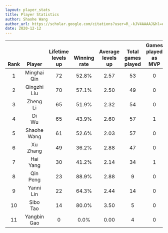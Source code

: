 ```yaml
---
layout: player_stats
title: Player Statistics
author: Shaohe Wang
author_url: https://scholar.google.com/citations?user=R_-kJV4AAAAJ&hl=en
date: 2020-12-12
---
```


<div class="table-wrapper" markdown="block">

| <br><br><br>Rank | <br><br><br>Player | <br> Lifetime <br> levels <br> up | <br><br> Winning <br> rate | <br> Average <br> levels <br> up | <br> Total <br> games <br> played | Games <br> played <br> as <br> MVP | Games <br> played <br> as <br> dealer | N_games <br> short <br> staffed <br> as dealer | Winning <br> rate <br> as <br> dealer |
|:---:|:---:|:---:|:---:|:---:|:---:|:---:|:---:|:---:|:---:|
| 1 | Minghai <br> Qin | 72 | 52.8% | 2.57 | 53 | 0 | 7 | 1 | 57.1% |
| 2 | Qingzhi <br> Liu | 70 | 57.1% | 2.50 | 49 | 0 | 8 | 2 | 62.5% |
| 3 | Zheng <br> Li | 65 | 51.9% | 2.32 | 54 | 0 | 9 | 0 | 44.4% |
| 4 | Di <br> Wu | 65 | 43.9% | 2.60 | 57 | 1 | 6 | 0 | 50.0% |
| 5 | Shaohe <br> Wang | 61 | 52.6% | 2.03 | 57 | 0 | 12 | 1 | 33.3% |
| 6 | Xu <br> Zhang | 49 | 36.2% | 2.88 | 47 | 0 | 6 | 0 | 16.7% |
| 7 | Hai <br> Yang | 30 | 41.2% | 2.14 | 34 | 1 | 5 | 1 | 20.0% |
| 8 | Qin <br> Peng | 23 | 88.9% | 2.88 | 9 | 0 | 2 | 0 | 100.0% |
| 9 | Yanni <br> Lin | 22 | 64.3% | 2.44 | 14 | 0 | 2 | 1 | 100.0% |
| 10 | Sibo <br> Tao | 14 | 80.0% | 3.50 | 5 | 0 | 0 | 0 | 0.0% |
| 11 | Yangbin <br> Gao | 0 | 0.0% | 0.00 | 4 | 0 | 0 | 0 | 0.0% |

</div>
